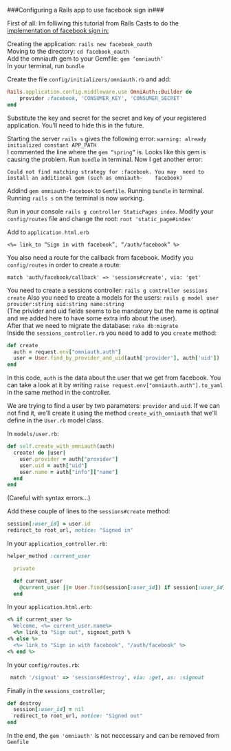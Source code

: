 ###Configuring a Rails app to use facebook sign in###

First of all: Im folliwing this tutorial from Rails Casts to do the [implementation of facebook sign in:](http://railscasts.com/episodes/241-simple-omniauth)

Creating the application: `rails new facebook_oauth`  
Moving to the directory: `cd facebook_oauth`  
Add the omniauth gem to your Gemfile: `gem ‘omniauth’`  
In your terminal, run `bundle`    

Create the file `config/initializers/omniauth.rb` and add:    
```ruby
Rails.application.config.middleware.use OmniAuth::Builder do  
    provider :facebook, 'CONSUMER_KEY', 'CONSUMER_SECRET'  
end
```

Substitute the key and secret for the secret and key of your registered application. You’ll need to hide this in the future.

Starting the server `rails s` gives the following error: `warning: already initialized constant APP_PATH`  
I commented the line where the `gem “spring”` is. Looks like this gem is causing the problem. Run `bundle` in terminal. Now I get another error:  

  `Could not find matching strategy for :facebook. You may  need to install an additional gem (such as omniauth-    facebook)`

Addind `gem omniauth-facebook` to `Gemfile`. Running `bundle` in terminal. Running `rails s` on the terminal is now working.

Run in your console `rails g controller StaticPages index`. Modify your `config/routes` file and change the root: `root 'static_page#index'`

Add to `application.html.erb`  
  
`<%= link_to “Sign in with facebook”, “/auth/facebook” %>`  

You also need a route for the callback from facebook. Modify you `config/routes` in  order to create a route:  

`match 'auth/facebook/callback' => 'sessions#create', via: 'get'`  

You need to create a sessions controller: `rails g controller sessions create`
Also you need to create a models for the users: `rails g model user provider:string uid:string name:string`  
(The privider and uid fields seems to be mandatory but the name is optinal and we added here to have some extra info about the user).  
After that we need to migrate the database: `rake db:migrate`  
Inside the `sessions_controller.rb` you need to add to you `create` method:  
```ruby
def create
  auth = request.env["omniauth.auth"]
  user = User.find_by_provider_and_uid(auth['provider'], auth['uid']) || User.create_with_omniauth(auth)
end
```  
In this code, `auth` is the data about the user that we get from facebook. You can take a look at it by writing `raise request.env["omniauth.auth"].to_yaml` in the same method in the controller.

We are trying to find a user by two parameters: `provider` and `uid`. If we can not find it, we'll create it using the method `create_with_omniauth` that we'll define in the `User.rb` model class.  

In `models/user.rb`:  
```ruby
def self.create_with_omniauth(auth)
  create! do |user|
    user.provider = auth["provider"]
    user.uid = auth["uid"]
    user.name = auth["info"]["name"]
  end
end
```  
(Careful with syntax errors...)

Add these couple of lines to the `sessions#create` method:  
```ruby
session[:user_id] = user.id
redirect_to root_url, notice: "Signed in"
```  

In your `application_controller.rb`:  
```ruby
helper_method :current_user

  private

  def current_user
    @current_user ||= User.find(session[:user_id]) if session[:user_id]
  end
```
In your `application.html.erb`:  
```ruby
<% if current_user %>
  Welcome, <%= current_user.name%>
  <%= link_to "Sign out", signout_path %
<% else %>
  <%= link_to "Sign in with facebook", "/auth/facebook" %>
<% end %>
```

In your `config/routes.rb`:
```ruby
 match '/signout' => 'sessions#destroy', via: :get, as: :signout
```  

Finally in the `sessions_controller`;
```ruby
def destroy
  session[:user_id] = nil
  redirect_to root_url, notice: "Signed out"
end
```  
In the end, the `gem 'omniauth'` is not neccessary and can be removed from `Gemfile`
  
  
